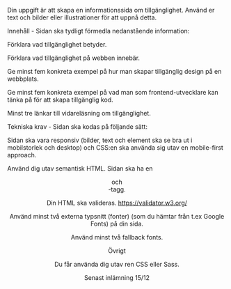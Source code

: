 Din uppgift är att skapa en informationssida om tillgänglighet. Använd er text och bilder eller illustrationer för att uppnå detta.

Innehåll - Sidan ska tydligt förmedla nedanstående information:

Förklara vad tillgänglighet betyder.

Förklara vad tillgänglighet på webben innebär.

Ge minst fem konkreta exempel på hur man skapar tillgänglig design på en webbplats.

Ge minst fem konkreta exempel på vad man som frontend-utvecklare kan tänka på för att skapa tillgänglig kod.

Minst tre länkar till vidareläsning om tillgänglighet.

Tekniska krav - Sidan ska kodas på följande sätt:


Sidan ska vara responsiv (bilder, text och element ska se bra ut i mobilstorlek och desktop) och CSS:en ska använda sig utav en mobile-first approach.

Använd dig utav semantisk HTML. Sidan ska ha en <header> och <footer>-tagg.

Din HTML ska valideras. https://validator.w3.org/

Använd minst två externa typsnitt (fonter) (som du hämtar från t.ex Google Fonts) på din sida.

Använd minst två fallback fonts.


Övrigt

Du får använda dig utav ren CSS eller Sass.


Senast inlämning 15/12